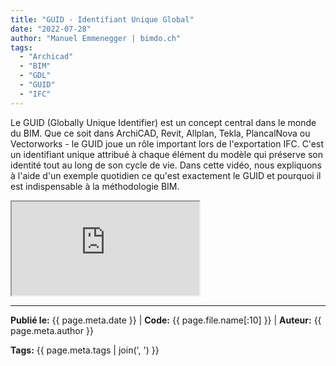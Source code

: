 ```yaml
---
title: "GUID - Identifiant Unique Global"
date: "2022-07-28"
author: "Manuel Emmenegger | bimdo.ch"
tags: 
  - "Archicad"
  - "BIM"
  - "GDL"
  - "GUID"
  - "IFC"
---
```


Le GUID (Globally Unique Identifier) est un concept central dans le monde du BIM. Que ce soit dans ArchiCAD, Revit, Allplan, Tekla, PlancalNova ou Vectorworks - le GUID joue un rôle important lors de l'exportation IFC. C'est un identifiant unique attribué à chaque élément du modèle qui préserve son identité tout au long de son cycle de vie. Dans cette vidéo, nous expliquons à l'aide d'un exemple quotidien ce qu'est exactement le GUID et pourquoi il est indispensable à la méthodologie BIM.


<div class="video-container">
  <iframe src="https://www.youtube.com/embed/E9-iy4lQoKs?si=4aNjkfPkLcrKbcS7" 
          allowfullscreen>
  </iframe>
</div>

---
**Publié le:** {{ page.meta.date }} | **Code:** {{ page.file.name[:10] }}  | **Auteur:** {{ page.meta.author }}

**Tags:** {{ page.meta.tags | join(', ') }} 